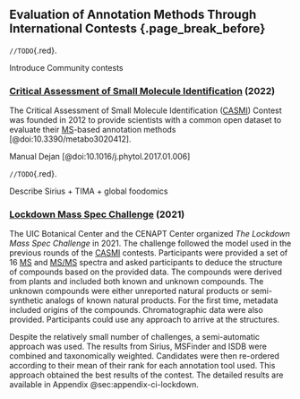 ## Evaluation of Annotation Methods Through International Contests {.page_break_before}

`//TODO`{.red}.

Introduce Community contests

### [Critical Assessment of Small Molecule Identification](https://fiehnlab.ucdavis.edu/casmi/casmi-2022-results) (2022)

The Critical Assessment of Small Molecule Identification ([CASMI](#casmi)) Contest was founded in 2012 to provide scientists with a common open dataset to evaluate their [MS](#ms)-based annotation methods [@doi:10.3390/metabo3020412].

Manual Dejan [@doi:10.1016/j.phytol.2017.01.006]

<!-- Showcase your success in compound identification for up to 500 new unknowns, using raw LC-MS/MS data

In untargeted assays, approximately 80% of all MS/MS spectra remain unidentified. Yet, the last [CASMI](#casmi) contest was performed five years ago. As molecules of former [CASMI](#casmi) contests are now well known, new datasets must be provided for testing compound ID strategies in 2022. A new [CASMI](#casmi) comparative assessment of small molecule identifications is overdue. Hence, the UC Davis West Coast Metabolomics Center is spearheading such a workshop to take place for the Metabolomics Society 2022 Conference in Valencia, Spain.

To make this new [CASMI](#casmi) 2022 similar to an actual metabolomics study, we here provide raw LC-accurate mass MS/MS data in both +ESI and - ESI mode, with a list of 500 compounds and their retention times and accurate m/z values. Compounds are not included in public libraries but comprise both metabolites and exposome chemicals. If participants would be interested to participate but would struggle to extract mass spectra from these raw files, please contact us to receive the target MS/MS spectra as an .MSP files. If participants would like to receive .RAW instead of .mzml files for the full chromatograms, please contact us.

As these are many compounds, perhaps too many for some, feel free to only use a select number of targets. We will prioritize 250 of these 500 compounds, but certainly would be curious to see if automated processes could work on all of them or at least some of them?

Results will be discussed based on four different categories:

1. Correct annotation of adducts

2. Correct elemental formulas

3. Correct compound structure classes

4. Correct 2D chemical structures

Please, feel free and invited to test your skills, your workflows, your software, or your databases on any or all of these tasks!

Anyone can utilize this data and submit results. Submitters will be notified, and we will then select six submitters to showcase their results and approaches at the Metabolomics Society meeting (if necessary, even remotely or via recorded contributions - but preferred 'in person', of course!). All submitters will be invited to participate in manuscript writing afterward about this [CASMI](#casmi) 2022 exercise.

Additional Information:

    Who is the intended audience for this workshop: Anyone, but mainly advanced users in metabolomics with 2+ years of experience.
    Objectives for your workshop:
        Enable comparison of the current performance in compound ID approaches from raw data – generate new public datasets and write a manuscript
        Understand the advantages and pitfalls of different compound identification approaches
        Advance expertise across disciplines toward compound identification
    Learning Outcomes for participants:
        Learn about current tools, software, and compound identification approaches.
        Ask panel experts how to use tools, including pitfalls or barriers to applying tools for your own research.
        Understand the different levels and hierarchies in compound identification, from determining adducts to elemental formulas, and structure classes to structure isomers.


For several challenges the class could not be determined by ClassyFire, therefore a key could not be found. These challenges were removed and only challenges with a key were kept.
 -->
`//TODO`{.red}.



Describe Sirius + TIMA + global foodomics


<!-- The challenge of annotating small molecules in liquid-chromatography coupled to a high-resolution mass spectrometer (LC-HRMS) is a major bottleneck to unlock insights into biological information in metabolomics.
This is due to the limited availability of fragmentation spectra in spectral libraries compared to the known metabolome space, but also to the lack of robust computational methods to automatically convert the spectra into chemical information.
Progress and limitations in computational annotation methods for annotating LC-HRMS are periodically benchmarked during the Critical Assessment of Small Molecule Identification ([CASMI](#casmi)) contests (http://casmi-contest.org/).
Since its introduction ten years ago, this contest has highlighted the emergence of computational methods for each task, including identification of the ion form (adducts, isotopologues, multimers), molecular formula, as well as putative structural annotation.
Back in 2022, the latest [CASMI](#casmi) competition put on the spot for the first time the chemical class annotation capability, a task that aims at predicting a partial (but useful) chemical information.
For the [CASMI](#casmi) 2022, we designed and tested a novel computational pipeline integrating SIRIUS/GNPS/TIMA-MASST. Preliminary results showed that for 246 challenges, our strategy top-performed by proposing the correct answer at the first rank for 93% ion forms, 94% molecular formula, 26% structure, and 69% chemical class.
Interestingly, it is the first time that computational methods performed better than manual expert annotation at all tasks, even if accurate structure annotation remains highly challenging without orthogonal information.
In this communication, we will discuss the competition and our annotation pipeline in detail. 
  -->


### [Lockdown Mass Spec Challenge](https://cenapt.pharm.uic.edu/2020/08/18/The-Lockdown-Mass-Spec-Challenge-Results/) (2021)

The UIC Botanical Center and the CENAPT Center organized *The Lockdown Mass Spec Challenge* in 2021.
The challenge followed the model used in the previous rounds of the [CASMI](#casmi) contests. 
Participants were provided a set of 16 [MS](#ms) and [MS/MS](#msms) spectra and asked participants to deduce the structure of compounds based on the provided data.
The compounds were derived from plants and included both known and unknown compounds.
The unknown compounds were either unreported natural products or semi-synthetic analogs of known natural products.
For the first time, metadata included origins of the compounds.
Chromatographic data were also provided.
Participants could use any approach to arrive at the structures.

Despite the relatively small number of challenges, a semi-automatic approach was used.
The results from Sirius, MSFinder and ISDB were combined and taxonomically weighted.
Candidates were then re-ordered according to their mean of their rank for each annotation tool used.
This approach obtained the best results of the contest.
The detailed results are available in Appendix @sec:appendix-ci-lockdown.
